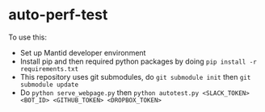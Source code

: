 # auto-perf-test

To use this:
- Set up Mantid developer environment
- Install pip and then required python packages by doing `pip install -r requirements.txt`
- This repository uses git submodules, do `git submodule init` then `git submodule update`
- Do `python serve_webpage.py` then `python autotest.py <SLACK_TOKEN> <BOT_ID> <GITHUB_TOKEN> <DROPBOX_TOKEN>`
